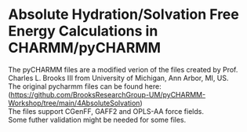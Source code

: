 # Absolute Hydration/Solvation Free Energy Calculations in CHARMM/pyCHARMM
The pyCHARMM files are a modified verion of the files created by Prof. Charles L. Brooks III from University of Michigan, Ann Arbor, MI, US. \
The original pycharmm files can be found here: (https://github.com/BrooksResearchGroup-UM/pyCHARMM-Workshop/tree/main/4AbsoluteSolvation) \
The files support CGenFF, GAFF2 and OPLS-AA force fields. \
Some futher validation might be needed for some files.
